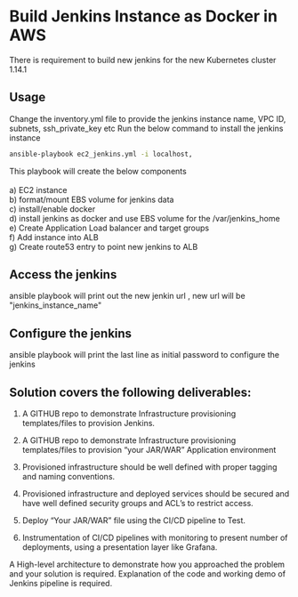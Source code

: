   
# Build Jenkins Instance as Docker in AWS

There is requirement to build new jenkins for the new Kubernetes cluster 1.14.1

## Usage 

Change the inventory.yml file to provide the jenkins instance name, VPC ID, subnets, ssh_private_key  etc
Run the below command to install the jenkins instance

```bash
ansible-playbook ec2_jenkins.yml -i localhost,
```
This playbook will create the below components<br/>
<br/>
a) EC2 instance<br/>
b) format/mount EBS volume for jenkins data <br/>
c) install/enable docker <br/> 
d) install jenkins as docker and use EBS volume for the /var/jenkins_home <br/>
e) Create Application Load balancer and target groups <br/>
f) Add instance into ALB <br/>
g) Create route53 entry to point new jenkins to ALB <br/>


## Access the jenkins 
ansible playbook will print out the new jenkin url , new url will be "jenkins_instance_name"


## Configure the jenkins 
ansible playbook will print the last line as initial password to configure the jenkins 


## Solution covers the following deliverables:
1)	A GITHUB repo to demonstrate Infrastructure provisioning templates/files to provision Jenkins.
         
2)	A GITHUB repo to demonstrate Infrastructure provisioning templates/files to provision “your JAR/WAR” Application environment
3)	Provisioned infrastructure should be well defined with proper tagging and naming conventions.
4)	Provisioned infrastructure and deployed services should be secured and have well defined security groups and ACL’s to restrict access.
5)	Deploy “Your JAR/WAR” file using the CI/CD pipeline to Test.
6)	Instrumentation of CI/CD pipelines with monitoring to present number of deployments, using a presentation layer like Grafana.

A High-level architecture to demonstrate how you approached the problem and your solution is required.
Explanation of the code and working demo of Jenkins pipeline is required.


